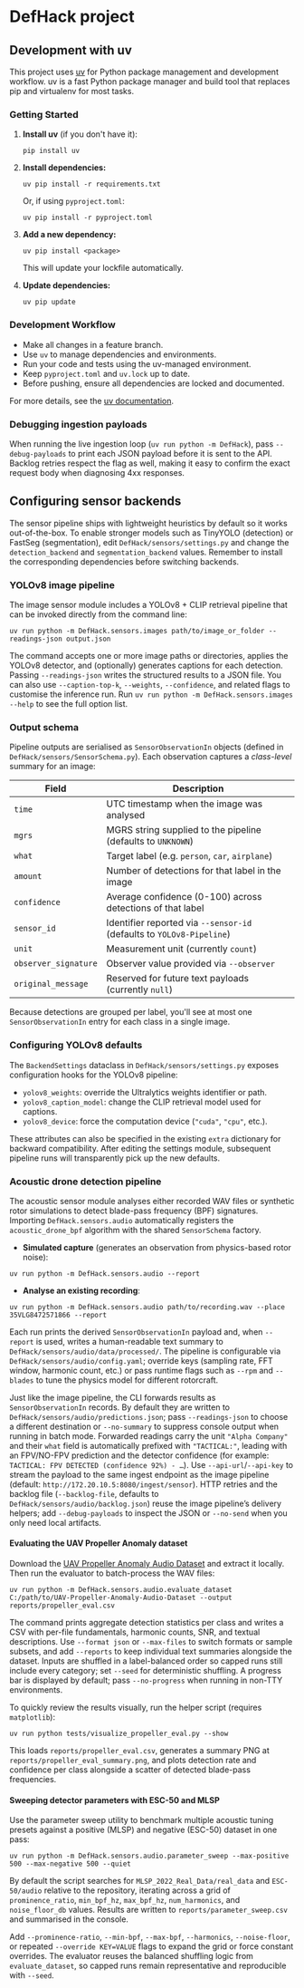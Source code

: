 # DefHack project


## Development with uv

This project uses [uv](https://github.com/astral-sh/uv) for Python package management and development workflow. uv is a fast Python package manager and build tool that replaces pip and virtualenv for most tasks.

### Getting Started

1. **Install uv** (if you don't have it):
	```pwsh
	pip install uv
	```

2. **Install dependencies:**
	```pwsh
	uv pip install -r requirements.txt
	```
	Or, if using `pyproject.toml`:
	```pwsh
	uv pip install -r pyproject.toml
	```

3. **Add a new dependency:**
	```pwsh
	uv pip install <package>
	```
	This will update your lockfile automatically.

4. **Update dependencies:**
	```pwsh
	uv pip update
	```

### Development Workflow

- Make all changes in a feature branch.
- Use `uv` to manage dependencies and environments.
- Run your code and tests using the uv-managed environment.
- Keep `pyproject.toml` and `uv.lock` up to date.
- Before pushing, ensure all dependencies are locked and documented.

For more details, see the [uv documentation](https://github.com/astral-sh/uv).

### Debugging ingestion payloads

When running the live ingestion loop (`uv run python -m DefHack`), pass
`--debug-payloads` to print each JSON payload before it is sent to the API.
Backlog retries respect the flag as well, making it easy to confirm the exact
request body when diagnosing 4xx responses.

## Configuring sensor backends

The sensor pipeline ships with lightweight heuristics by default so it works
out-of-the-box.  To enable stronger models such as TinyYOLO (detection) or
FastSeg (segmentation), edit `DefHack/sensors/settings.py` and change the
`detection_backend` and `segmentation_backend` values.  Remember to install the
corresponding dependencies before switching backends.

### YOLOv8 image pipeline

The image sensor module includes a YOLOv8 + CLIP retrieval pipeline that can be
invoked directly from the command line:

```pwsh
uv run python -m DefHack.sensors.images path/to/image_or_folder --readings-json output.json
```

The command accepts one or more image paths or directories, applies the YOLOv8
detector, and (optionally) generates captions for each detection. Passing
`--readings-json` writes the structured results to a JSON file. You can also use
`--caption-top-k`, `--weights`, `--confidence`, and related flags to customise
the inference run. Run `uv run python -m DefHack.sensors.images --help` to see
the full option list.

### Output schema

Pipeline outputs are serialised as `SensorObservationIn` objects (defined in
`DefHack/sensors/SensorSchema.py`). Each observation captures a *class-level*
summary for an image:

| Field | Description |
| --- | --- |
| `time` | UTC timestamp when the image was analysed |
| `mgrs` | MGRS string supplied to the pipeline (defaults to `UNKNOWN`) |
| `what` | Target label (e.g. `person`, `car`, `airplane`) |
| `amount` | Number of detections for that label in the image |
| `confidence` | Average confidence (0-100) across detections of that label |
| `sensor_id` | Identifier reported via `--sensor-id` (defaults to `YOLOv8-Pipeline`) |
| `unit` | Measurement unit (currently `count`) |
| `observer_signature` | Observer value provided via `--observer` |
| `original_message` | Reserved for future text payloads (currently `null`) |

Because detections are grouped per label, you'll see at most one
`SensorObservationIn` entry for each class in a single image.

### Configuring YOLOv8 defaults

The `BackendSettings` dataclass in `DefHack/sensors/settings.py` exposes
configuration hooks for the YOLOv8 pipeline:

- `yolov8_weights`: override the Ultralytics weights identifier or path.
- `yolov8_caption_model`: change the CLIP retrieval model used for captions.
- `yolov8_device`: force the computation device (`"cuda"`, `"cpu"`, etc.).

These attributes can also be specified in the existing `extra` dictionary for
backward compatibility. After editing the settings module, subsequent pipeline
runs will transparently pick up the new defaults.

### Acoustic drone detection pipeline

The acoustic sensor module analyses either recorded WAV files or synthetic
rotor simulations to detect blade-pass frequency (BPF) signatures. Importing
`DefHack.sensors.audio` automatically registers the `acoustic_drone_bpf`
algorithm with the shared `SensorSchema` factory.

- **Simulated capture** (generates an observation from physics-based rotor noise):

```pwsh
uv run python -m DefHack.sensors.audio --report
```

- **Analyse an existing recording**:

```pwsh
uv run python -m DefHack.sensors.audio path/to/recording.wav --place 35VLG8472571866 --report
```

Each run prints the derived `SensorObservationIn` payload and, when
`--report` is used, writes a human-readable text summary to
`DefHack/sensors/audio/data/processed/`. The pipeline is configurable via
`DefHack/sensors/audio/config.yaml`; override keys (sampling rate, FFT window,
harmonic count, etc.) or pass runtime flags such as `--rpm` and `--blades`
to tune the physics model for different rotorcraft.

Just like the image pipeline, the CLI forwards results as
`SensorObservationIn` records. By default they are written to
`DefHack/sensors/audio/predictions.json`; pass `--readings-json` to choose a
different destination or `--no-summary` to suppress console output when
running in batch mode. Forwarded readings carry the unit `"Alpha Company"`
and their `what` field is automatically prefixed with `"TACTICAL:"`, leading
with an FPV/NO-FPV prediction and the detector confidence (for example:
`TACTICAL: FPV DETECTED (confidence 92%) - …`). Use `--api-url`/`--api-key` to stream the
payload to the same ingest endpoint as the image pipeline (default:
`http://172.20.10.5:8080/ingest/sensor`). HTTP retries and the backlog file
(`--backlog-file`, defaults to `DefHack/sensors/audio/backlog.json`) reuse the
image pipeline’s delivery helpers; add `--debug-payloads` to inspect the JSON
or `--no-send` when you only need local artifacts.

#### Evaluating the UAV Propeller Anomaly dataset

Download the [UAV Propeller Anomaly Audio Dataset](https://github.com/tiiuae/UAV-Propeller-Anomaly-Audio-Dataset)
and extract it locally. Then run the evaluator to batch-process the WAV files:

```pwsh
uv run python -m DefHack.sensors.audio.evaluate_dataset C:/path/to/UAV-Propeller-Anomaly-Audio-Dataset --output reports/propeller_eval.csv
```

The command prints aggregate detection statistics per class and writes a CSV
with per-file fundamentals, harmonic counts, SNR, and textual descriptions. Use
`--format json` or `--max-files` to switch formats or sample subsets, and add
`--reports` to keep individual text summaries alongside the dataset. Inputs are
shuffled in a label-balanced order so capped runs still include every category;
set `--seed` for deterministic shuffling. A progress bar is displayed by
default; pass `--no-progress` when running in non-TTY environments.

To quickly review the results visually, run the helper script (requires
`matplotlib`):

```pwsh
uv run python tests/visualize_propeller_eval.py --show
```

This loads `reports/propeller_eval.csv`, generates a summary PNG at
`reports/propeller_eval_summary.png`, and plots detection rate and confidence
per class alongside a scatter of detected blade-pass frequencies.

#### Sweeping detector parameters with ESC-50 and MLSP

Use the parameter sweep utility to benchmark multiple acoustic tuning presets
against a positive (MLSP) and negative (ESC-50) dataset in one pass:

```pwsh
uv run python -m DefHack.sensors.audio.parameter_sweep --max-positive 500 --max-negative 500 --quiet
```

By default the script searches for `MLSP_2022_Real_Data/real_data` and
`ESC-50/audio` relative to the repository, iterating across a grid of
`prominence_ratio`, `min_bpf_hz`, `max_bpf_hz`, `num_harmonics`, and
`noise_floor_db` values. Results are written to `reports/parameter_sweep.csv`
and summarised in the console.

Add `--prominence-ratio`, `--min-bpf`, `--max-bpf`, `--harmonics`,
`--noise-floor`, or repeated `--override KEY=VALUE` flags to expand the grid or
force constant overrides. The evaluator reuses the balanced shuffling logic
from `evaluate_dataset`, so capped runs remain representative and reproducible
with `--seed`.


